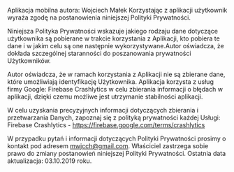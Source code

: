 Aplikacja mobilna autora: Wojciech Małek
Korzystając z aplikacji użytkownik wyraża zgodę na postanowienia niniejszej Polityki
Prywatności.

Niniejsza Polityka Prywatności wskazuje jakiego rodzaju dane dotyczące użytkownika
są pobierane w trakcie korzystania z Aplikacji, kto pobiera te dane i w jakim celu są
one następnie wykorzystywane.Autor oświadcza, że dokłada szczególnej staranności do poszanowania
prywatności Użytkowników.

Autor oświadcza, że w ramach korzystania z Aplikacji nie są zbierane dane, które
umożliwiają identyfikację Użytkownika.
Aplikacja korzysta z usług firmy Google: Firebase Crashlytics w celu zbierania informacji o błędach w aplikacji, dzięki czemu możliwe jest utrzymanie stabilności aplikacji.

W celu uzyskania precyzyjnych informacji dotyczących zbierania i przetwarzania
Danych, zapoznaj się z polityką prywatności każdej Usługi:
Firebase Crashlytics - https://firebase.google.com/terms/crashlytics

W przypadku pytań i informacji dotyczących Polityki Prywatności prosimy o kontakt
pod adresem mwjcch@gmail.com. Właściciel zastrzega sobie prawo do zmiany postanowień niniejszej Polityki
Prywatności. Ostatnia data aktualizacja: 03.10.2019
roku.
